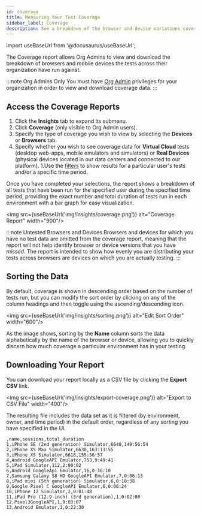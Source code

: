 ```yaml
---
id: coverage
title: Measuring Your Test Coverage
sidebar_label: Coverage
description: See a breakdown of the browser and device variations covered by your tests.
---
```

import useBaseUrl from '@docusaurus/useBaseUrl';

The Coverage report allows Org Admins to view and download the breakdown of browsers and mobile devices the tests across their organization have run against.

:::note Org Admins Only
You must have [Org Admin](/basics/acct-team-mgmt/managing-user-info/#user-roles) privileges for your organization in order to view and download coverage data.
:::

## Access the Coverage Reports

1. Click the **Insights** tab to expand its submenu.
1. Click **Coverage** (only visible to Org Admin users).
1. Specify the type of coverage you wish to view by selecting the **Devices** or **Browsers** tab.
1. Specify whether you wish to see coverage data for **Virtual Cloud** tests (desktop web-apps, mobile emulators and simulators) or **Real Devices** (physical devices located in our data centers and connected to our platform).
1.Use the [filters](scope.md#using-filters-to-adjust-the-scope-of-your-data) to show results for a particular user's tests and/or a specific time period.

Once you have completed your selections, the report shows a breakdown of all tests that have been run for the specified user during the specified time period, providing the exact number and total duration of tests run in each environment with a bar graph for easy visualization.

<img src={useBaseUrl('img/insights/coverage.png')} alt="Coverage Report" width="900"/>

:::note Untested Browsers and Devices
Browsers and devices for which you have no test data are omitted from the coverage report, meaning that the report will not help identify browser or device versions that you have _missed_. The report is intended to show how evenly you are distributing your tests across browsers are devices on which you are actually testing.
:::

## Sorting the Data

By default, coverage is shown in descending order based on the number of tests run, but you can modify the sort order by clicking on any of the column headings and then toggle using the ascending/descending icon.

<img src={useBaseUrl('img/insights/sorting.png')} alt="Edit Sort Order" width="600"/>

As the image shows, sorting by the **Name** column sorts the data alphabetically by the name of the browser or device, allowing you to quickly discern how much coverage a particular environment has in your testing.


## Downloading Your Report

You can download your report locally as a CSV file by clicking the **Export CSV** link.

<img src={useBaseUrl('img/insights/export-coverage.png')} alt="Export to CSV File" width="400"/>

The resulting file includes the data set as it is filtered (by environment, owner, and time period) in the default order, regardless of any sorting you have specified in the UI.

```text title="Sample CSV Output"
,name,sessions,total_duration
1,iPhone SE (2nd generation) Simulator,6640,149:56:54
2,iPhone XS Max Simulator,6630,163:13:55
3,iPhone XS Simulator,6618,155:56:57
4,Android GoogleAPI Emulator,753,9:49:41
5,iPad Simulator,112,2:00:02
6,Android GoogleApi Emulator,16,0:16:10
7,Samsung Galaxy S8 HD GoogleAPI Emulator,7,0:06:13
8,iPad mini (5th generation) Simulator,6,0:10:38
9,Google Pixel C GoogleAPI Emulator,6,0:06:24
10,iPhone 12 Simulator,2,0:01:48
11,iPad Pro (12.9-inch) (3rd generation),1,0:02:00
12,Pixel3GoogleAPI,1,0:03:07
13,Android Emulator,1,0:22:30
```
